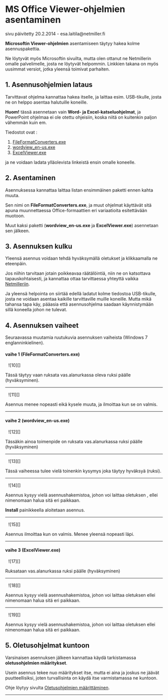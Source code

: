 # MS Office Viewer-ohjelmien asentaminen

<div class='paivitys'>
sivu päivitetty 20.2.2014 - esa.laitila@netmiller.fi
</div>


__Microsoftin Viewer-ohjelmien__ asentamiseen täytyy hakea kolme asennuspakettia.

Ne löytyvät myös Microsoftin sivuilta, mutta olen ottanut ne Netmillerin omalle
palvelimelle, josta ne löytyvät helpommin. Linkkien takana on myös uusimmat versiot,
jotka yleensä toimivat parhaiten.

## 1. Asennusohjelmien lataus

Tarvittavat ohjelma kannattaa hakea itselle, ja laittaa esim. USB-tikulle, josta
ne on helppo asentaa halutuille koneille.

__Huom!__ tässä asennetaan vain __Word- ja Excel-katseluohjelmat__, ja PowerPoint
ohjelmaa ei ole otettu ohjeisiin, koska niitä on kuitenkin paljon vähemmän kuin em.

Tiedostot ovat :

1. [FileFormatConverters.exe][1]
1. [wordview_en-us.exe][2]
1. [ExcelViewer.exe][3]

ja ne voidaan ladata ylläolevista linkeistä ensin omalle koneelle.


## 2. Asentaminen

<div class='msg msg-warn'>
Asennuksessa kannattaa laittaa listan ensimmäinen paketti ennen kahta muuta.
</div>

Sen nimi on __FileFormatConverters.exe__, ja muut ohjelmat käyttävät sitä apuna
muunnettaessa Office-formaattien eri variaatioita esitettävään muotoon.

Muut kaksi paketti (__wordview_en-us.exe__  ja __ExcelViewer.exe__) asennetaan sen jälkeen.


## 3. Asennuksen kulku

Yleensä asennus voidaan tehdä hyväksymällä oletukset ja klikkaamalla ne eteenpäin.

Jos niihin tarvitaan jotain poikkeavaa räätälöintiä, niin ne on katsottava tapauskohtaisesti, ja
kannattaa ottaa tarvittaessa yhteyttä vaikka [Netmilleriin][5].


Ja yleensä helpointa on siirtää edellä ladatut kolme tiedostoa USB-tikulle, josta ne
voidaan asentaa kaikille tarvittaville muille koneille. Mutta mikä tahansa tapa käy,
pääasia että asennusohjelma saadaan käynnistymään sillä koneella johon ne tulevat.


## 4. Asennuksen vaiheet

Seuraavassa muutamia ruutukuvia asennuksen vaiheista (Windows 7 englanninkielinen).

#### vaihe 1 (FileFormatConverters.exe)

<figure class="fig-n border" style="margin:10px">
![10][]
</figure>

Tässä täytyy vaan ruksata vas.alanurkassa oleva ruksi päälle (hyväksyminen).

----

<figure class="fig-n border" style="margin:10px">
![11][]
</figure>

Asennus menee nopeasti eikä kysele muuta, ja ilmoittaa kun se on valmis.

----

#### vaihe 2 (wordview_en-us.exe)

<figure class="fig-n border" style="margin:10px">
![12][]
</figure>

Tässäkin ainoa toimenpide on ruksata vas.alanurkassa ruksi päälle (hyväksyminen)

----

<figure class="fig-n border" style="margin:10px">
![13][]
</figure>

Tässä vaiheessa tulee vielä toinenkin kysymys joka täytyy hyväksyä (ruksi).

----

<figure class="fig-n border" style="margin:10px">
![14][]
</figure>

Asennus kysyy vielä asennushakemistoa, johon voi laittaa oletuksen ,
ellei nimenomaan halua sitä eri paikkaan.

__Install__ painikkeella aloitetaan asennus.

----

<figure class="fig-n border" style="margin:10px">
![15][]
</figure>

Asennus ilmoittaa kun on valmis. Menee yleensä nopeasti läpi.

----

#### vaihe 3 (ExcelViewer.exe)

<figure class="fig-n border" style="margin:10px">
![17][]
</figure>

Ruksataan vas.alanurkassa ruksi päälle (hyväksyminen)

----

<figure class="fig-n border" style="margin:10px">
![18][]
</figure>

Asennus kysyy vielä asennushakemistoa, johon voi laittaa oletuksen
ellei nimenomaan halua sitä eri paikkaan.

----

<figure class="fig-n border" style="margin:10px">
![19][]
</figure>

Asennus kysyy vielä asennushakemistoa, johon voi laittaa oletuksen
ellei nimenomaan halua sitä eri paikkaan.


## 5. Oletusohjelmat kuntoon

Varsinaisen asennuksen jälkeen kannattaa käydä tarkistamassa
__oletusohjelmien määritykset__.

Usein asennus tekee nuo määritykset itse, mutta ei aina ja joskus ne jäävät
puutteellisiksi, joten turvallisinta on käydä itse varmistamassa ne kuntoon.

Ohje löytyy sivulta [Oletusohjelmien määrittäminen][20].

----



[1]: http://fingolfin.netmiller.fi/ms-viewers/FileFormatConverters.exe
[2]: http://fingolfin.netmiller.fi/ms-viewers/wordview_en-us.exe
[3]: http://fingolfin.netmiller.fi/ms-viewers/ExcelViewer.exe
[5]: http://www.netmiller.fi
[10]: kuvat/screenshot-2014-02-20-at-20-43-41.png
[11]: kuvat/screenshot-2014-02-20-at-20-44-01.png
[12]: kuvat/screenshot-2014-02-20-at-20-54-19.png
[13]: kuvat/screenshot-2014-02-20-at-21-24-17.png
[14]: kuvat/screenshot-2014-02-20-at-21-24-34.png
[15]: kuvat/screenshot-2014-02-20-at-20-55-20.png
[17]: kuvat/screenshot-2014-02-20-at-20-53-03.png
[18]: kuvat/screenshot-2014-02-20-at-20-53-19.png
[19]: kuvat/screenshot-2014-02-20-at-20-53-36.png
[20]: pages/viewer-oletukset.md

